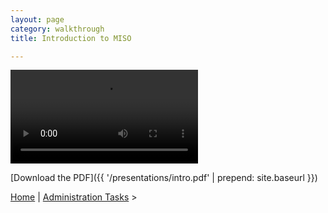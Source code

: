 ```yaml
---
layout: page
category: walkthrough
title: Introduction to MISO

---
```



<video controls>
    <source src="presentations/miso_intro.mp4" type="video/mp4">
</video>

[Download the PDF]({{ '/presentations/intro.pdf' | prepend: site.baseurl }})


<a href="index-plain">Home</a> | <a href="tutorial-plain-admin-tasks">Administration Tasks</a> >
